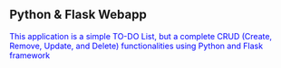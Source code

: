 ## Python & Flask Webapp

<div>
  <span style="color: blue;">
    This application is a simple TO-DO List, but a complete CRUD (Create, Remove, Update, and Delete) functionalities using Python and Flask framework
  </span>
</div>
